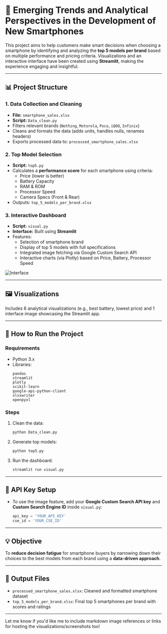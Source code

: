 # 📱 Emerging Trends and Analytical Perspectives in the Development of New Smartphones

This project aims to help customers make smart decisions when choosing a smartphone by identifying and analyzing the **top 5 models per brand** based on multiple performance and pricing criteria. Visualizations and an interactive interface have been created using **Streamlit**, making the experience engaging and insightful.

---

## 📊 Project Structure

### 1. Data Collection and Cleaning
- **File:** `smartphone_sales.xlsx`
- **Script:** `Data_clean.py`
- Filters relevant brands (`Nothing`, `Motorola`, `Poco`, `iQOO`, `Infinix`)  
- Cleans and formats the data (adds units, handles nulls, renames headers)
- Exports processed data to: `processed_smartphone_sales.xlsx`

### 2. Top Model Selection
- **Script:** `top5.py`
- Calculates a **performance score** for each smartphone using criteria:
  - Price (lower is better)
  - Battery Capacity
  - RAM & ROM
  - Processor Speed
  - Camera Specs (Front & Rear)
- Outputs: `top_5_models_per_brand.xlsx`

### 3. Interactive Dashboard
- **Script:** `visual.py`
- **Interface:** Built using **Streamlit**
- Features:
  - Selection of smartphone brand
  - Display of top 5 models with full specifications
  - Integrated image fetching via Google Custom Search API
  - Interactive charts (via Plotly) based on Price, Battery, Processor Speed

![Interface](Smartphones/Interface.png)

---

## 🖼️ Visualizations

Includes 6 analytical visualizations (e.g., best battery, lowest price) and 1 interface image showcasing the Streamlit app.

---

## 🚀 How to Run the Project

### Requirements
- Python 3.x
- Libraries:
  ```
  pandas
  streamlit
  plotly
  scikit-learn
  google-api-python-client
  xlsxwriter
  openpyxl
  ```

### Steps
1. Clean the data:
   ```bash
   python Data_clean.py
   ```
2. Generate top models:
   ```bash
   python top5.py
   ```
3. Run the dashboard:
   ```bash
   streamlit run visual.py
   ```

---

## 🔐 API Key Setup

- To use the image feature, add your **Google Custom Search API key** and **Custom Search Engine ID** inside `visual.py`:
  ```python
  api_key = 'YOUR_API_KEY'
  cse_id = 'YOUR_CSE_ID'
  ```

---

## 💡 Objective

To **reduce decision fatigue** for smartphone buyers by narrowing down their choices to the best models from each brand using a **data-driven approach**.

---

## 📁 Output Files

- `processed_smartphone_sales.xlsx`: Cleaned and formatted smartphone dataset
- `top_5_models_per_brand.xlsx`: Final top 5 smartphones per brand with scores and ratings

---

Let me know if you'd like me to include markdown image references or links for hosting the visualizations/screenshots too!
